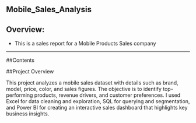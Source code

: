 ## Mobile_Sales_Analysis
## Overview:

+ This is a sales report for a Mobile Products Sales company 

___

##Contents

##Project Overview

This project analyzes a mobile sales dataset with details such as brand, model, price, color, and sales figures. The objective is to identify top-performing products, revenue drivers, and customer preferences. I used Excel for data cleaning and exploration, SQL for querying and segmentation, and Power BI for creating an interactive sales dashboard that highlights key business insights.
